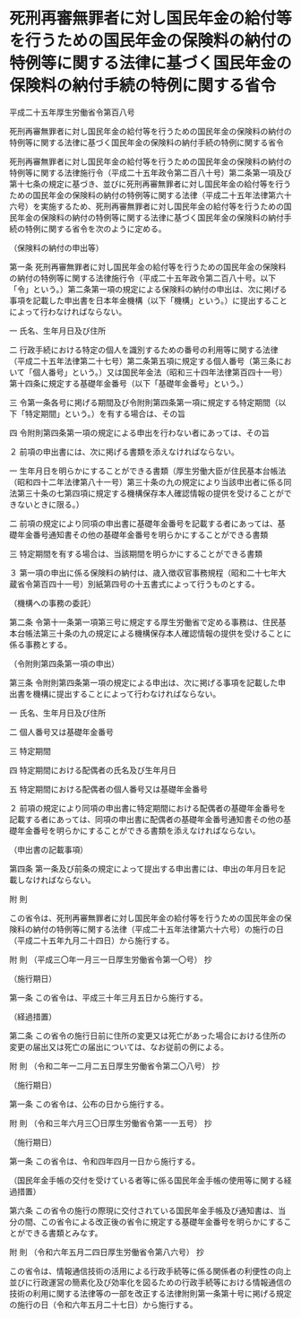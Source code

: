 # 死刑再審無罪者に対し国民年金の給付等を行うための国民年金の保険料の納付の特例等に関する法律に基づく国民年金の保険料の納付手続の特例に関する省令

平成二十五年厚生労働省令第百八号

死刑再審無罪者に対し国民年金の給付等を行うための国民年金の保険料の納付の特例等に関する法律に基づく国民年金の保険料の納付手続の特例に関する省令

死刑再審無罪者に対し国民年金の給付等を行うための国民年金の保険料の納付の特例等に関する法律施行令（平成二十五年政令第二百八十号）第二条第一項及び第十七条の規定に基づき、並びに死刑再審無罪者に対し国民年金の給付等を行うための国民年金の保険料の納付の特例等に関する法律（平成二十五年法律第六十六号）を実施するため、死刑再審無罪者に対し国民年金の給付等を行うための国民年金の保険料の納付の特例等に関する法律に基づく国民年金の保険料の納付手続の特例に関する省令を次のように定める。

（保険料の納付の申出等）

第一条 死刑再審無罪者に対し国民年金の給付等を行うための国民年金の保険料の納付の特例等に関する法律施行令（平成二十五年政令第二百八十号。以下「令」という。）第二条第一項の規定による保険料の納付の申出は、次に掲げる事項を記載した申出書を日本年金機構（以下「機構」という。）に提出することによって行わなければならない。

一 氏名、生年月日及び住所

二 行政手続における特定の個人を識別するための番号の利用等に関する法律（平成二十五年法律第二十七号）第二条第五項に規定する個人番号（第三条において「個人番号」という。）又は国民年金法（昭和三十四年法律第百四十一号）第十四条に規定する基礎年金番号（以下「基礎年金番号」という。）

三 令第一条各号に掲げる期間及び令附則第四条第一項に規定する特定期間（以下「特定期間」という。）を有する場合は、その旨

四 令附則第四条第一項の規定による申出を行わない者にあっては、その旨

２ 前項の申出書には、次に掲げる書類を添えなければならない。

一 生年月日を明らかにすることができる書類（厚生労働大臣が住民基本台帳法（昭和四十二年法律第八十一号）第三十条の九の規定により当該申出者に係る同法第三十条の七第四項に規定する機構保存本人確認情報の提供を受けることができないときに限る。）

二 前項の規定により同項の申出書に基礎年金番号を記載する者にあっては、基礎年金番号通知書その他の基礎年金番号を明らかにすることができる書類

三 特定期間を有する場合は、当該期間を明らかにすることができる書類

３ 第一項の申出に係る保険料の納付は、歳入徴収官事務規程（昭和二十七年大蔵省令第百四十一号）別紙第四号の十五書式によって行うものとする。

（機構への事務の委託）

第二条 令第十一条第一項第三号に規定する厚生労働省で定める事務は、住民基本台帳法第三十条の九の規定による機構保存本人確認情報の提供を受けることに係る事務とする。

（令附則第四条第一項の申出）

第三条 令附則第四条第一項の規定による申出は、次に掲げる事項を記載した申出書を機構に提出することによって行わなければならない。

一 氏名、生年月日及び住所

二 個人番号又は基礎年金番号

三 特定期間

四 特定期間における配偶者の氏名及び生年月日

五 特定期間における配偶者の個人番号又は基礎年金番号

２ 前項の規定により同項の申出書に特定期間における配偶者の基礎年金番号を記載する者にあっては、同項の申出書に配偶者の基礎年金番号通知書その他の基礎年金番号を明らかにすることができる書類を添えなければならない。

（申出書の記載事項）

第四条 第一条及び前条の規定によって提出する申出書には、申出の年月日を記載しなければならない。

附 則

この省令は、死刑再審無罪者に対し国民年金の給付等を行うための国民年金の保険料の納付の特例等に関する法律（平成二十五年法律第六十六号）の施行の日（平成二十五年九月二十四日）から施行する。

附 則 （平成三〇年一月三一日厚生労働省令第一〇号） 抄

（施行期日）

第一条 この省令は、平成三十年三月五日から施行する。

（経過措置）

第二条 この省令の施行日前に住所の変更又は死亡があった場合における住所の変更の届出又は死亡の届出については、なお従前の例による。

附 則 （令和二年一二月二五日厚生労働省令第二〇八号） 抄

（施行期日）

第一条 この省令は、公布の日から施行する。

附 則 （令和三年六月三〇日厚生労働省令第一一五号） 抄

（施行期日）

第一条 この省令は、令和四年四月一日から施行する。

（国民年金手帳の交付を受けている者等に係る国民年金手帳の使用等に関する経過措置）

第六条 この省令の施行の際現に交付されている国民年金手帳及び通知書は、当分の間、この省令による改正後の省令に規定する基礎年金番号を明らかにすることができる書類とみなす。

附 則 （令和六年五月二四日厚生労働省令第八六号） 抄

この省令は、情報通信技術の活用による行政手続等に係る関係者の利便性の向上並びに行政運営の簡素化及び効率化を図るための行政手続等における情報通信の技術の利用に関する法律等の一部を改正する法律附則第一条第十号に掲げる規定の施行の日（令和六年五月二十七日）から施行する。
